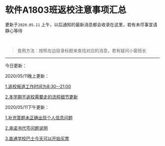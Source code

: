 # 软件A1803班返校注意事项汇总

更新于`2020.05.11` 上午，以后通知的最新消息都会收录在这里，若有未尽事宜请静心等待



<br>

> 食用方法：按照左边目录标题来查找对应的消息，若有疑问小窗班长



---

今日更新：

2020/05/11晚上更新：

[1.返校报道工作时间为8:30--21:00]()

[2.本学期不返校需要走的流程细节更新]()



2020/05/11下午更新：

[1.补充答题未正确出现个人信息问题](http://bingbox.top/#/returnInfo/apply?id=%e4%b8%80%e3%80%81%e5%87%86%e5%a4%87%e6%9d%90%e6%96%99)

[2.承诺书代签问题说明](http://bingbox.top/#/returnInfo/apply?id=%e4%b8%80%e3%80%81%e5%87%86%e5%a4%87%e6%9d%90%e6%96%99)

[3.直通学校巴士今天可以开始买票](http://bingbox.top/#/returnInfo/traffic?id=%e4%ba%a4%e9%80%9a%e5%b7%a5%e5%85%b7%e5%8e%9f%e5%88%99%e4%b8%8a%e6%98%af%e4%bb%bb%e6%84%8f%e9%80%89%e6%8b%a9%e7%9a%84%ef%bc%8c%e4%bd%86%e6%98%af%e5%bb%ba%e8%ae%ae%e5%b0%bd%e9%87%8f%e5%87%8f%e5%b0%91%e6%8d%a2%e4%b9%98)

